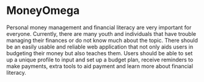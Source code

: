 # MoneyOmega
 Personal money management and financial literacy are very important for everyone. Currently, there are many youth and individuals that have trouble managing their finances or do not know much about the topic. There should be an easily usable and reliable web application that not only aids users in budgeting their money but also teaches them. Users should be able to set up a unique profile to input and set up a budget plan, receive reminders to make payments, extra tools to aid payment and learn more about financial literacy. 
